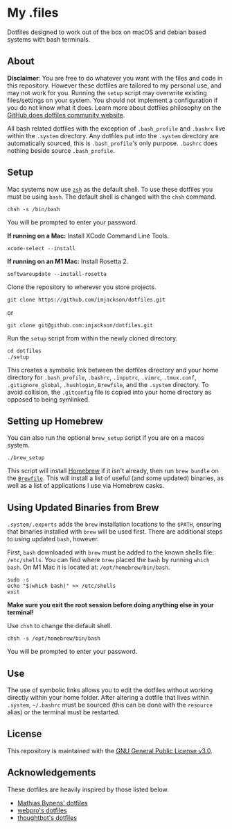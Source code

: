 # My .files

Dotfiles designed to work out of the box on macOS and debian based systems with
bash terminals.

## About

**Disclaimer**: You are free to do whatever you want with the files and code in
this repository. However these dotfiles are tailored to my personal use, and may
not work for you. Running the `setup` script may overwrite existing
files/settings on your system. You should not implement a configuration if you
do not know what it does. Learn more about dotfiles philosophy on the
[GitHub does dotfiles community website](https://dotfiles.github.io/).

All bash related dotfiles with the exception of `.bash_profile` and `.bashrc`
live within the `.system` directory. Any dotfiles put into the `.system`
directory are automatically sourced, this is `.bash_profile`'s only purpose.
`.bashrc` does nothing beside source `.bash_profile`.

## Setup

Mac systems now use [`zsh`](https://www.zsh.org) as the default shell. To use
these dotfiles you must be using `bash`. The default shell is changed with the
`chsh` command.

```
chsh -s /bin/bash
```

You will be prompted to enter your password.

**If running on a Mac:** Install XCode Command Line Tools.

```
xcode-select --install
```

**If running on an M1 Mac:** Install Rosetta 2.

```
softwareupdate --install-rosetta
```

Clone the repository to wherever you store projects.

```
git clone https://github.com/imjackson/dotfiles.git
```

or

```
git clone git@github.com:imjackson/dotfiles.git
```

Run the `setup` script from within the newly cloned directory.

```
cd dotfiles
./setup
```

This creates a symbolic link between the dotfiles directory and your home
directory for `.bash_profile`, `.bashrc`, `.inputrc`, `.vimrc`, `.tmux.conf`,
`.gitignore_global`, `.hushlogin`, `Brewfile`, and the `.system` directory. To
avoid collision, the `.gitconfig` file is copied into your home directory as
opposed to being symlinked.

## Setting up Homebrew

You can also run the optional `brew_setup` script if you are on a macos system.

```
./brew_setup
```

This script will install [Homebrew](https://brew.sh) if it isn't already, then
run `brew bundle` on the [`Brewfile`](./Brewfile). This will install a list of
useful (and some updated) binaries, as well as a list of applications I use via
Homebrew casks.

## Using Updated Binaries from Brew

`.system/.exports` adds the `brew` installation locations to the `$PATH`,
ensuring that binaries installed with `brew` will be used first. There are
additional steps to using updated `bash`, however.

First, `bash` downloaded with `brew` must be added to the known shells file:
`/etc/shells`. You can find where `brew` placed the `bash` by running
`which bash`. On M1 Mac it is located at: `/opt/homebrew/bin/bash`.

```
sudo -s
echo "$(which bash)" >> /etc/shells
exit
```

**Make sure you exit the root session before doing anything else in your
terminal!**

Use `chsh` to change the default shell.

```
chsh -s /opt/homebrew/bin/bash
```

You will be prompted to enter your password.

## Use

The use of symbolic links allows you to edit the dotfiles without working
directly within your home folder. After altering a dotfile that lives within
`.system`, `~/.bashrc` must be sourced (this can be done with the `resource`
alias) or the terminal must be restarted.

## License

This repository is maintained with the
[GNU General Public License v3.0](https://github.com/imjackson/dotfiles/blob/master/LICENSE).

## Acknowledgements

These dotfiles are heavily inspired by those listed below.

- [Mathias Bynens' dotfiles](https://github.com/mathiasbynens/dotfiles)
- [webpro's dotfiles](https://github.com/webpro/dotfiles)
- [thoughtbot's dotfiles](https://github.com/thoughtbot/dotfiles)
